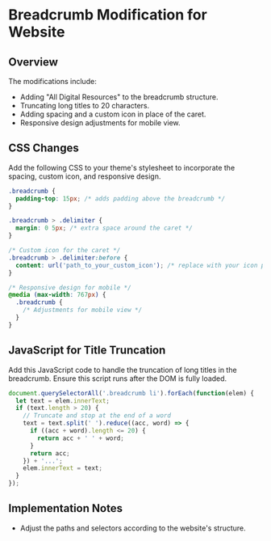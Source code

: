 
# Breadcrumb Modification for Website

## Overview
The modifications include:
- Adding "All Digital Resources" to the breadcrumb structure.
- Truncating long titles to 20 characters.
- Adding spacing and a custom icon in place of the caret.
- Responsive design adjustments for mobile view.

## CSS Changes
Add the following CSS to your theme's stylesheet to incorporate the spacing, custom icon, and responsive design.

```css
.breadcrumb {
  padding-top: 15px; /* adds padding above the breadcrumb */
}

.breadcrumb > .delimiter {
  margin: 0 5px; /* extra space around the caret */
}

/* Custom icon for the caret */
.breadcrumb > .delimiter:before {
  content: url('path_to_your_custom_icon'); /* replace with your icon path */
}

/* Responsive design for mobile */
@media (max-width: 767px) {
  .breadcrumb {
    /* Adjustments for mobile view */
  }
}
```

## JavaScript for Title Truncation
Add this JavaScript code to handle the truncation of long titles in the breadcrumb. Ensure this script runs after the DOM is fully loaded.

```javascript
document.querySelectorAll('.breadcrumb li').forEach(function(elem) {
  let text = elem.innerText;
  if (text.length > 20) {
    // Truncate and stop at the end of a word
    text = text.split(' ').reduce((acc, word) => {
      if ((acc + word).length <= 20) {
        return acc + ' ' + word;
      }
      return acc;
    }) + '...';
    elem.innerText = text;
  }
});
```

## Implementation Notes
- Adjust the paths and selectors according to the website's structure.
